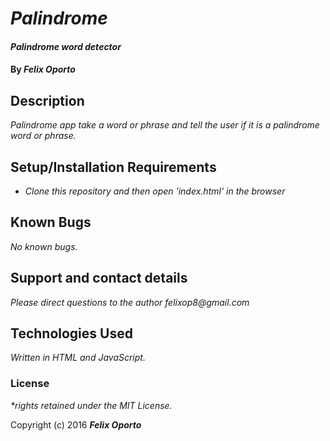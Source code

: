 # _Palindrome_

#### _Palindrome word detector_

#### By _**Felix Oporto**_

## Description

_Palindrome app take a word or phrase and tell the user if it is a palindrome word or phrase._

## Setup/Installation Requirements

* _Clone this repository and then open 'index.html' in the browser_

## Known Bugs

_No known bugs._

## Support and contact details

_Please direct questions  to the author felixop8@gmail.com_

## Technologies Used

_Written in HTML and JavaScript._

### License

_*rights retained under the MIT License._

Copyright (c) 2016 **_Felix Oporto_**
